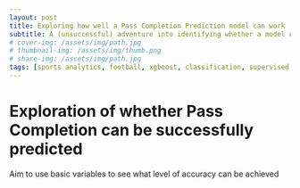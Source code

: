```yaml
---
layout: post
title: Exploring how well a Pass Completion Prediction model can work
subtitle: A (unsuccessful) adventure into identifying whether a model can acheive acceptable accuracy for pass prediction
# cover-img: /assets/img/path.jpg
# thumbnail-img: /assets/img/thumb.png
# share-img: /assets/img/path.jpg
tags: [sports analytics, football, xgboost, classification, supervised learning]
---
```



# Exploration of whether Pass Completion can be successfully predicted
Aim to use basic variables to see what level of accuracy can be achieved
